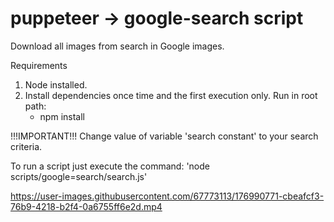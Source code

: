 # puppeteer -> google-search script
Download all images from search in Google images.

Requirements

1. Node installed.
2. Install dependencies once time and the first execution only. Run in root path:
    - npm install

!!!IMPORTANT!!!
Change value of variable 'search constant' to your search criteria.

To run a script just execute the command:
    'node scripts/google=search/search.js'
    


https://user-images.githubusercontent.com/67773113/176990771-cbeafcf3-76b9-4218-b2f4-0a6755ff6e2d.mp4

